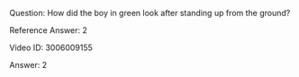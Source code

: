 Question: How did the boy in green look after standing up from the ground?

Reference Answer: 2

Video ID: 3006009155

Answer: 2

